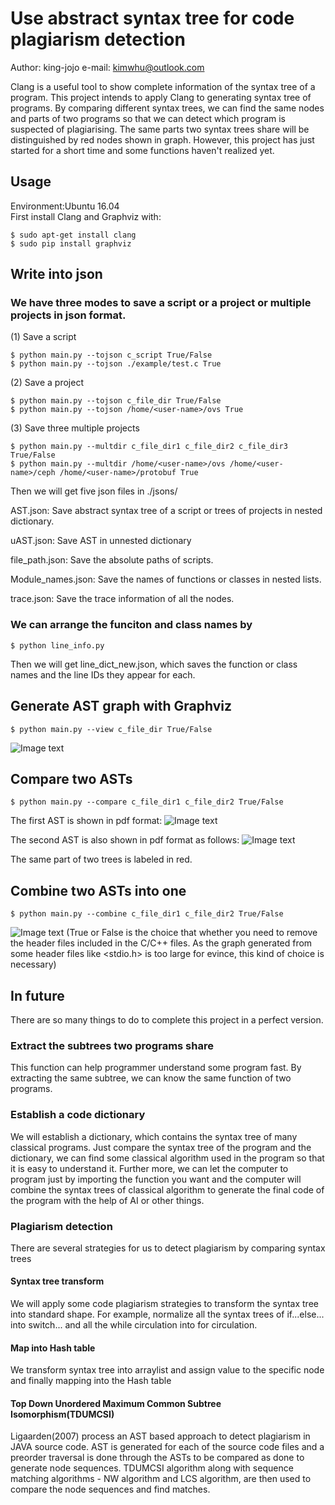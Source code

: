 # Use abstract syntax tree for code plagiarism detection
Author: king-jojo
e-mail: kimwhu@outlook.com

Clang is a useful tool to show complete information of the syntax tree of a program. This project intends to apply Clang to generating syntax tree of programs. By comparing different syntax trees, we can find the same nodes and parts of two programs so that we can detect which program is suspected of plagiarising. The same parts two syntax trees share will be distinguished by red nodes shown in graph. However, this project has just started for a short time and some functions haven't realized yet. 

## Usage
Environment:Ubuntu 16.04</br>
First install Clang and Graphviz with: 

    $ sudo apt-get install clang
    $ sudo pip install graphviz

## Write into json
### We have three modes to save a script or a project or multiple projects in json format.

(1) Save a script

    $ python main.py --tojson c_script True/False
    $ python main.py --tojson ./example/test.c True
    
(2) Save a project

    $ python main.py --tojson c_file_dir True/False
    $ python main.py --tojson /home/<user-name>/ovs True
    
(3) Save three multiple projects

    $ python main.py --multdir c_file_dir1 c_file_dir2 c_file_dir3 True/False
    $ python main.py --multdir /home/<user-name>/ovs /home/<user-name>/ceph /home/<user-name>/protobuf True
    
Then we will get five json files in ./jsons/

AST.json: Save abstract syntax tree of a script or trees of projects in nested dictionary. 

uAST.json: Save AST in unnested dictionary

file_path.json: Save the absolute paths of scripts. 

Module_names.json: Save the names of functions or classes in nested lists. 

trace.json: Save the trace information of all the nodes. 

### We can arrange the funciton and class names by 

    $ python line_info.py
    
Then we will get line_dict_new.json, which saves the function or class names and the line IDs they appear for each. 

## Generate AST graph with Graphviz

    $ python main.py --view c_file_dir True/False

![Image text](https://github.com/king-jojo/Screenshots/blob/master/codetracker/ast3.png)
## Compare two ASTs

    $ python main.py --compare c_file_dir1 c_file_dir2 True/False

The first AST is shown in pdf format:
![Image text](https://github.com/king-jojo/Screenshots/blob/master/codetracker/ast1.png)

The second AST is also shown in pdf format as follows:
![Image text](https://github.com/king-jojo/Screenshots/blob/master/codetracker/ast2.png)

The same part of two trees is labeled in red.
## Combine two ASTs into one

    $ python main.py --combine c_file_dir1 c_file_dir2 True/False

![Image text](https://github.com/king-jojo/Screenshots/blob/master/codetracker/Combined.png)
(True or False is the choice that whether you need to remove the header files included in the C/C++ files. As the graph generated from some header files like <stdio.h> is too large for evince, this kind of choice is necessary)

## In future 
There are so many things to do to complete this project in a perfect version. 
### Extract the subtrees two programs share
This function can help programmer understand some program fast. By extracting the same subtree, we can know the same function of two programs. 
### Establish a code dictionary
We will establish a dictionary, which contains the syntax tree of many classical programs. Just compare the syntax tree of the program and the dictionary, we can find some classical algorithm used in the program so that it is easy to understand it. Further more, we can let the computer to program just by importing the function you want and the computer will combine the syntax trees of classical algorithm to generate the final code of the program with the help of AI or other things. 
### Plagiarism detection
There are several strategies for us to detect plagiarism by comparing syntax trees
#### Syntax tree transform
We will apply some code plagiarism strategies to transform the syntax tree into standard shape. For example, normalize all the syntax trees of if...else... into switch... and all the while circulation into for circulation. 
#### Map into Hash table
We transform syntax tree into arraylist and assign value to the specific node and finally mapping into the Hash table
#### Top Down Unordered Maximum Common Subtree Isomorphism(TDUMCSI)
Ligaarden(2007) process an AST based approach to detect plagiarism in JAVA source code. AST is generated for each of the source code files and a preorder traversal is done through the ASTs to be compared as done to generate node sequences. TDUMCSI algorithm along with sequence matching algorithms - NW algorithm and LCS algorithm, are then used to compare the node sequences and find matches. 
